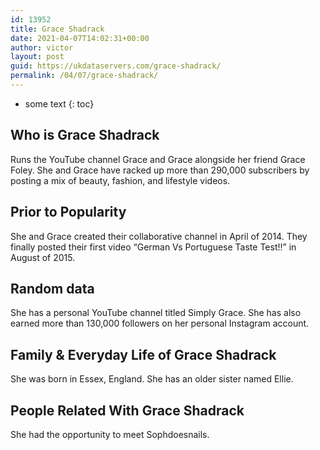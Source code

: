 ```yaml
---
id: 13952
title: Grace Shadrack
date: 2021-04-07T14:02:31+00:00
author: victor
layout: post
guid: https://ukdataservers.com/grace-shadrack/
permalink: /04/07/grace-shadrack/
---
```


* some text
{: toc}


## Who is Grace Shadrack



Runs the YouTube channel Grace and Grace alongside her friend Grace Foley. She and Grace have racked up more than 290,000 subscribers by posting a mix of beauty, fashion, and lifestyle videos.

                
                
                
## Prior to Popularity



She and Grace created their collaborative channel in April of 2014. They finally posted their first video &#8220;German Vs Portuguese Taste Test!!&#8221; in August of 2015.

                
                
                
## Random data



She has a personal YouTube channel titled Simply Grace. She has also earned more than 130,000 followers on her personal Instagram account.

                
                
                
## Family & Everyday Life of Grace Shadrack



She was born in Essex, England. She has an older sister named Ellie.

                
                
                
## People Related With Grace Shadrack



She had the opportunity to meet Sophdoesnails.

                
              
            
          
          
          